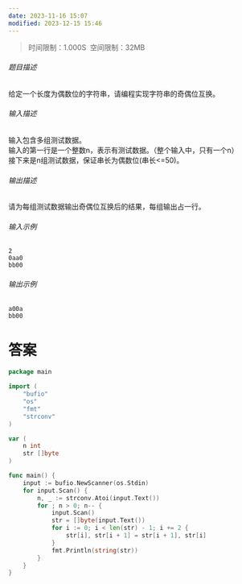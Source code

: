 ```yaml
---
date: 2023-11-16 15:07
modified: 2023-12-15 15:46
---
```

>时间限制：1.000S  空间限制：32MB

###### 题目描述

给定一个长度为偶数位的字符串，请编程实现字符串的奇偶位互换。

###### 输入描述

输入包含多组测试数据。  
输入的第一行是一个整数n，表示有测试数据。（整个输入中，只有一个n）  
接下来是n组测试数据，保证串长为偶数位(串长<=50)。  

###### 输出描述

请为每组测试数据输出奇偶位互换后的结果，每组输出占一行。

###### 输入示例

```
2
0aa0
bb00
```

###### 输出示例

```
a00a
bb00
```

# 答案
```go
package main

import (
    "bufio"
    "os"
    "fmt"
    "strconv"
)

var (
    n int
    str []byte
)

func main() {
    input := bufio.NewScanner(os.Stdin)
    for input.Scan() {
        n, _ := strconv.Atoi(input.Text())
        for ; n > 0; n-- {
            input.Scan()
            str = []byte(input.Text())
            for i := 0; i < len(str) - 1; i += 2 {
                str[i], str[i + 1] = str[i + 1], str[i]
            }
            fmt.Println(string(str))
        }
    }
}
```
